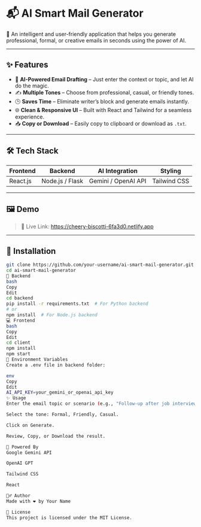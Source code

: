 # 📬 AI Smart Mail Generator

🚀 An intelligent and user-friendly application that helps you generate professional, formal, or creative emails in seconds using the power of AI.

---

## ✨ Features

- 🧠 **AI-Powered Email Drafting** – Just enter the context or topic, and let AI do the magic.
- ✍️ **Multiple Tones** – Choose from professional, casual, or friendly tones.
- 🕒 **Saves Time** – Eliminate writer’s block and generate emails instantly.
- 🌐 **Clean & Responsive UI** – Built with React and Tailwind for a seamless experience.
- 📥 **Copy or Download** – Easily copy to clipboard or download as `.txt`.

---

## 🛠️ Tech Stack

| Frontend | Backend | AI Integration | Styling |
|----------|---------|----------------|---------|
| React.js | Node.js / Flask | Gemini / OpenAI API | Tailwind CSS |

---

## 🖼️ Demo

> 🧪 Live Link: https://cheery-biscotti-6fa3d0.netlify.app

---

## 🔧 Installation

```bash
git clone https://github.com/your-username/ai-smart-mail-generator.git
cd ai-smart-mail-generator
🔌 Backend
bash
Copy
Edit
cd backend
pip install -r requirements.txt  # For Python backend
# or
npm install  # For Node.js backend
💻 Frontend
bash
Copy
Edit
cd client
npm install
npm start
🔐 Environment Variables
Create a .env file in backend folder:

env
Copy
Edit
AI_API_KEY=your_gemini_or_openai_api_key
✨ Usage
Enter the email topic or scenario (e.g., "Follow-up after job interview").

Select the tone: Formal, Friendly, Casual.

Click on Generate.

Review, Copy, or Download the result.

🤖 Powered By
Google Gemini API

OpenAI GPT

Tailwind CSS

React

🙋‍♂️ Author
Made with ❤️ by Your Name

📄 License
This project is licensed under the MIT License.
